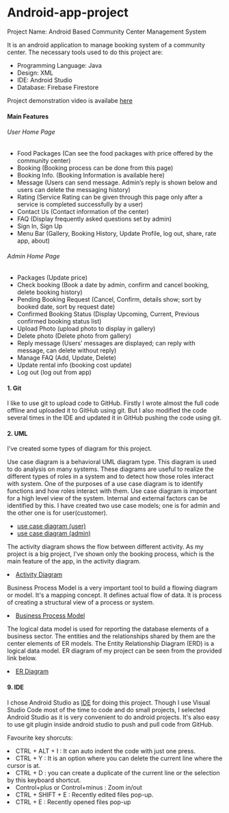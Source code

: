 # Android-app-project
Project Name: Android Based Community Center Management System
<p>It is an android application to manage booking system of a community center. The necessary tools used to do this project are:<p>
 <ul>
   <li>Programming Language: Java</li>
   <li>Design: XML</li>
   <li>IDE: Android Studio</li>
   <li>Database: Firebase Firestore</li>
   </ul>
Project demonstration video is availabe <a href="https://www.youtube.com/watch?v=fST_eNgMf7U&ab_channel=MahmudulHasan" target="_blank">here</a>

<h4>Main Features</h4>
<h6>User Home Page</h6>
<ul>
<li>Food Packages (Can see the food packages with price offered by the community center)</li>
<li>Booking (Booking process can be done from this page)</li>
<li>Booking Info. (Booking Information is available here)</li>
<li>Message (Users can send message. Admin’s reply is shown below and users can delete the messaging history)</li>
<li>Rating (Service Rating can be given through this page only after a service is completed successfully by a user)</li>
<li>Contact Us (Contact information of the center)</li>
<li>FAQ (Display frequently asked questions set by admin)</li>
<li>Sign In, Sign Up</li>
<li>Menu Bar (Gallery, Booking History, Update Profile, log out, share, rate app, about)</li>
</ul>

<h6>Admin Home Page</h6>
<ul>
<li>Packages (Update price)</li>
<li>Check booking (Book a date by admin, confirm and cancel booking, delete booking history)</li>
<li>Pending Booking Request (Cancel, Confirm, details show; sort by booked date, sort by request date)</li>
<li>Confirmed Booking Status (Display Upcoming, Current, Previous confirmed booking status list)</li>
<li>Upload Photo (upload photo to display in gallery)</li>
<li>Delete photo (Delete photo from gallery)</li>
<li>Reply message (Users’ messages are displayed; can reply with message, can delete without reply)</li>
<li>Manage FAQ (Add, Update, Delete)</li>
<li>Update rental info (booking cost update)</li>
<li>Log out (log out from app)</li>
</ul>

<h4>1. Git</h4>
<p> I like to use git to upload code to GitHub. Firstly I wrote almost the full code offline and uploaded it to
     GitHub using git. But I also modified the code several times in the IDE and updated it in GitHub pushing the code
      using git.</p>
<h4>2. UML</h4>
<p>I've created some types of diagram for this project.</p>

<p>Use case diagram is a behavioral UML diagram type. This diagram is used to do analysis on many systems. These diagrams are useful to realize the different types of roles in a system and to detect how those roles interact with system. One of the purposes of a use case diagram is to identify functions and how roles interact with them. Use case diagram is important for a high level view of the system. Internal and external factors can be identified by this. I have created two use case models; one is for admin and the other one is for user(customer).</p>
<ul>
    <li><a href="https://github.com/mohammed-mahmudul-hasan/ccms/blob/main/app/src/main/res/drawable-v21/use_case_user.png" target="_blank">use case diagram (user)</a> </li>
    <li><a href="https://github.com/mohammed-mahmudul-hasan/ccms/blob/main/app/src/main/res/drawable-v21/use_case_admin.jpg" target="_blank">use case diagram (admin)</a> </li>
</ul>
<p>The activity diagram shows the flow between different activity. As my project is a big project, I've shown only the booking process, which is the main feature of the app, in the activity diagram.</p>
<li><a href="https://github.com/mohammed-mahmudul-hasan/ccms/blob/main/app/src/main/res/drawable-v24/activity_diagram.png" target="_blank">Activity Diagram</a></li>
<p>Business Process Model is a very important tool to build a flowing diagram or model. It's a mapping concept. It defines actual flow of data. It is process of creating a structural view of a process or system.</p>
<li><a href="https://github.com/mohammed-mahmudul-hasan/ccms/blob/main/app/src/main/res/drawable-v21/business%20process%20diagram.png" target="_blank">
    Business Process Model</a></li>
<p>The logical data model is used for reporting the database elements of a business sector. The entities and the relationships shared by them are the center elements of ER models. The Entity Relationship Diagram (ERD) is a logical data model. ER diagram of my project can be seen from the provided link below.</p>
<li><a href="https://github.com/mohammed-mahmudul-hasan/ccms/blob/main/app/src/main/res/drawable-v21/er%20diagram.png" target="_blank">
    ER Diagram</a></li>

<h4>9. IDE</h4>
<p>I chose Android Studio as <a href="https://github.com/mohammed-mahmudul-hasan/ccms/blob/main/app/src/main/res/drawable-v24/ide.png" target="_blank"> IDE</a> for doing this project. Though I use Visual Studio Code most of the time to code
    and do small projects, I selected Android Studio as it is very convenient to do android projects. It's also easy
    to use git plugin inside android studio to push and pull code from GitHub.
</p>
<p>Favourite key shorcuts:</p>
<p><li>CTRL + ALT + I : It can auto indent the code with just one press.</li>
    <li>CTRL + Y : It is an option where you can delete the current line where the cursor is at.</li>
    <li>CTRL + D : you can create a duplicate of the current line or the selection by this keyboard shortcut.</li>
    <li>Control+plus or Control+minus : Zoom in/out</li>
    <li>CTRL + SHIFT + E : Recently edited files pop-up.</li>
    <li>CTRL + E : Recently opened files pop-up</li></p>